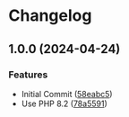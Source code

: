 # Changelog

## 1.0.0 (2024-04-24)


### Features

* Initial Commit ([58eabc5](https://github.com/erkenes/php-cs-fixer-action/commit/58eabc589fc20a1484086616d961577abb03c0ae))
* Use PHP 8.2 ([78a5591](https://github.com/erkenes/php-cs-fixer-action/commit/78a559188876500b87794b958a88d472d7a15cbf))
